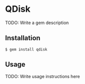 # QDisk

TODO: Write a gem description

## Installation

    $ gem install qdisk

## Usage

TODO: Write usage instructions here
